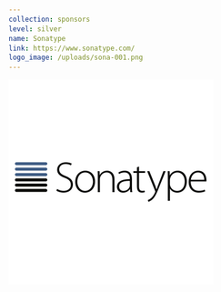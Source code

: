 ```yaml
---
collection: sponsors
level: silver
name: Sonatype
link: https://www.sonatype.com/
logo_image: /uploads/sona-001.png
---
```



![](/uploads/versions/sona-001---x----360-360x---.png)